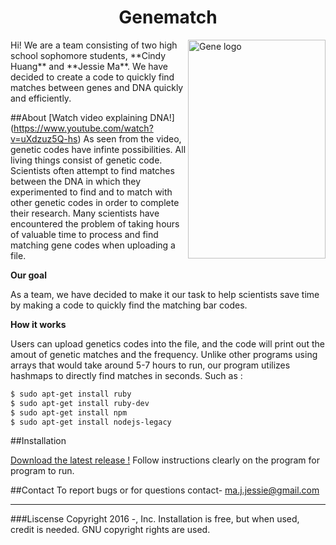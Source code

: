 <h1> <center> Genematch </center> </h1>
<img src="http://bestanimations.com/Science/Biology/DNA/dna-rna-double-helix-rotating-animation-17.gif"
8	 height= 350 width= 220 alt="Gene logo" title="Genematch" align="right" />
Hi! We are a team consisting of two high school sophomore students, **Cindy Huang** and **Jessie Ma**. 
We have decided to create a code to quickly find matches between genes and DNA quickly and efficiently.




##About 
[Watch video explaining DNA!] (https://www.youtube.com/watch?v=uXdzuz5Q-hs)
As seen from the video, genetic codes have infinte possibilities. All living things consist of genetic code. Scientists often attempt to find matches between the DNA in which they experimented to find and to match with other genetic codes in order to complete their research.
Many scientists have encountered the problem of taking hours of valuable time to process and find matching gene codes when uploading a file.

**Our goal** 


As a team, we have decided to make it our task to help scientists save time by making a code to quickly find the matching bar codes.

**How it works**


Users can upload genetics codes into the file, and the code will print out the amout of genetic matches and the frequency. 
Unlike other programs using arrays that would take around 5-7 hours to run, our program utilizes hashmaps to directly find matches in seconds.
Such as :
```bash
$ sudo apt-get install ruby
$ sudo apt-get install ruby-dev
$ sudo apt-get install npm
$ sudo apt-get install nodejs-legacy
```

##Installation

[Download the latest release !](https://github.com/)
Follow instructions clearly on the program for program to run.



##Contact
To report bugs or for questions contact-
ma.j.jessie@gmail.com 

---

###Liscense
Copyright 2016 -, Inc.
Installation is free, but when used, credit is needed.
GNU copyright rights are used.
